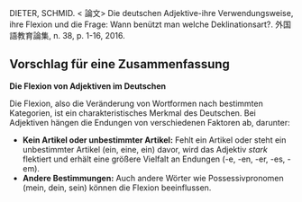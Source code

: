 DIETER, SCHMID. < 論文> Die deutschen Adjektive-ihre Verwendungsweise, ihre Flexion und die Frage: Wann benützt man welche Deklinationsart?. 外国語教育論集, n. 38, p. 1-16, 2016. 

## Vorschlag für eine Zusammenfassung

**Die Flexion von Adjektiven im Deutschen**

Die Flexion, also die Veränderung von Wortformen nach bestimmten Kategorien, ist ein charakteristisches Merkmal des Deutschen. Bei Adjektiven hängen die Endungen von verschiedenen Faktoren ab, darunter:

* **Kein Artikel oder unbestimmter Artikel:** Fehlt ein Artikel oder steht ein unbestimmter Artikel (ein, eine, ein) davor, wird das Adjektiv *stark* flektiert und erhält eine größere Vielfalt an Endungen (-e, -en, -er, -es, -em).
* **Andere Bestimmungen:** Auch andere Wörter wie Possessivpronomen (mein, dein, sein) können die Flexion beeinflussen.

